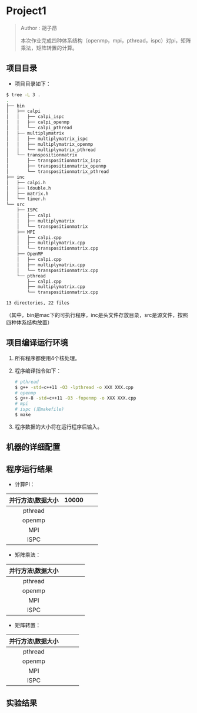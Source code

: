 # Project1

> Author : 胡子昂 <br>
>
> 本次作业完成四种体系结构（openmp，mpi，pthread，ispc）对pi，矩阵乘法，矩阵转置的计算。

## 项目目录

- 项目目录如下：

~~~bash
$ tree -L 3 .
.
├── bin
│   ├── calpi
│   │   ├── calpi_ispc
│   │   ├── calpi_openmp
│   │   └── calpi_pthread
│   ├── multiplymatrix
│   │   ├── multiplymatrix_ispc
│   │   ├── multiplymatrix_openmp
│   │   └── multiplymatrix_pthread
│   └── transpositionmatrix
│       ├── transpositionmatrix_ispc
│       ├── transpositionmatrix_openmp
│       └── transpositionmatrix_pthread
├── inc
│   ├── calpi.h
│   ├── ldouble.h
│   ├── matrix.h
│   └── timer.h
└── src
    ├── ISPC
    │   ├── calpi
    │   ├── multiplymatrix
    │   └── transpositionmatrix
    ├── MPI
    │   ├── calpi.cpp
    │   ├── multiplymatrix.cpp
    │   └── transpositionmatrix.cpp
    ├── OpenMP
    │   ├── calpi.cpp
    │   ├── multiplymatrix.cpp
    │   └── transpositionmatrix.cpp
    └── pthread
        ├── calpi.cpp
        ├── multiplymatrix.cpp
        └── transpositionmatrix.cpp

13 directories, 22 files
~~~

（其中，bin是mac下的可执行程序，inc是头文件存放目录，src是源文件，按照四种体系结构放置）

## 项目编译运行环境

1. 所有程序都使用4个核处理。

2. 程序编译指令如下：

   ~~~bash
   # pthread
   $ g++ -std=c++11 -O3 -lpthread -o XXX XXX.cpp
   # openmp
   $ g++-8 -std=c++11 -O3 -fopenmp -o XXX XXX.cpp
   # mpi
   # ispc (见makefile)
   $ make
   ~~~

3. 程序数据的大小将在运行程序后输入。

## 机器的详细配置



## 程序运行结果

- 计算PI：

| 并行方法\数据大小 | 10000 |      |      |
| :---------------: | :---: | :--: | :--: |
|      pthread      |       |      |      |
|      openmp       |       |      |      |
|        MPI        |       |      |      |
|       ISPC        |       |      |      |

- 矩阵乘法：

| 并行方法\数据大小 |      |      |      |      |
| :---------------: | ---- | ---- | ---- | ---- |
|      pthread      |      |      |      |      |
|      openmp       |      |      |      |      |
|        MPI        |      |      |      |      |
|       ISPC        |      |      |      |      |

- 矩阵转置：

| 并行方法\数据大小 |      |      |      |
| :---------------: | ---- | ---- | ---- |
|      pthread      |      |      |      |
|      openmp       |      |      |      |
|        MPI        |      |      |      |
|       ISPC        |      |      |      |

## 实验结果

